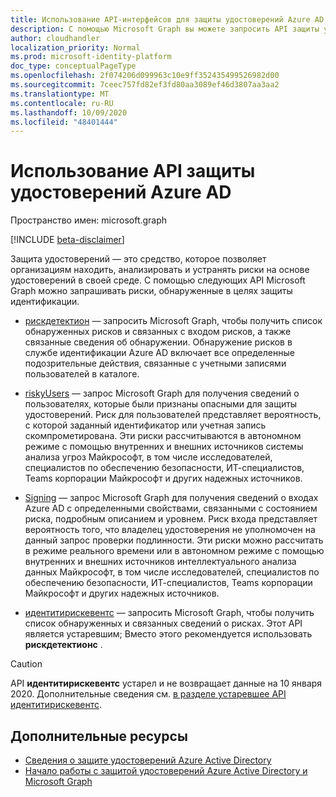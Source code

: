 ```yaml
---
title: Использование API-интерфейсов для защиты удостоверений Azure AD
description: С помощью Microsoft Graph вы можете запросить API защиты удостоверений для получения сведений о риске, обнаруженном службой Azure AD Identity Protection.
author: cloudhandler
localization_priority: Normal
ms.prod: microsoft-identity-platform
doc_type: conceptualPageType
ms.openlocfilehash: 2f074206d099963c10e9ff352435499526982d00
ms.sourcegitcommit: 7ceec757fd82ef3fd80aa3089ef46d3807aa3aa2
ms.translationtype: MT
ms.contentlocale: ru-RU
ms.lasthandoff: 10/09/2020
ms.locfileid: "48401444"
---
```

# <a name="use-the-azure-ad-identity-protection-api"></a>Использование API защиты удостоверений Azure AD

Пространство имен: microsoft.graph

[!INCLUDE [beta-disclaimer](../../includes/beta-disclaimer.md)]

Защита удостоверений — это средство, которое позволяет организациям находить, анализировать и устранять риски на основе удостоверений в своей среде. С помощью следующих API Microsoft Graph можно запрашивать риски, обнаруженные в целях защиты идентификации. 

* [рискдетектион](riskdetection.md) — запросить Microsoft Graph, чтобы получить список обнаруженных рисков и связанных с входом рисков, а также связанные сведения об обнаружении. Обнаружение рисков в службе идентификации Azure AD включает все определенные подозрительные действия, связанные с учетными записями пользователей в каталоге.

* [riskyUsers](riskyuser.md) — запрос Microsoft Graph для получения сведений о пользователях, которые были признаны опасными для защиты удостоверений. Риск для пользователей представляет вероятность, с которой заданный идентификатор или учетная запись скомпрометирована. Эти риски рассчитываются в автономном режиме с помощью внутренних и внешних источников системы анализа угроз Майкрософт, в том числе исследователей, специалистов по обеспечению безопасности, ИТ-специалистов, Teams корпорации Майкрософт и других надежных источников.

* [Signing](signin.md) — запрос Microsoft Graph для получения сведений о входах Azure AD с определенными свойствами, связанными с состоянием риска, подробным описанием и уровнем. Риск входа представляет вероятность того, что владелец удостоверения не уполномочен на данный запрос проверки подлинности. Эти риски можно рассчитать в режиме реального времени или в автономном режиме с помощью внутренних и внешних источников интеллектуального анализа данных Майкрософт, в том числе исследователей, специалистов по обеспечению безопасности, ИТ-специалистов, Teams корпорации Майкрософт и других надежных источников.

* [идентитирискевентс](identityriskevent.md) — запросить Microsoft Graph, чтобы получить список обнаруженных и связанных сведений о рисках. Этот API является устаревшим; Вместо этого рекомендуется использовать **рискдетектионс** .

>[!CAUTION]
>API **идентитирискевентс** устарел и не возвращает данные на 10 января 2020. Дополнительные сведения см. [в разделе устаревшее API идентитирискевентс](https://developer.microsoft.com/office/blogs/deprecatation-of-the-identityriskevents-api/).

## <a name="see-also"></a>Дополнительные ресурсы

* [Сведения о защите удостоверений Azure Active Directory](/azure/active-directory/identity-protection/overview-identity-protection)
* [Начало работы с защитой удостоверений Azure Active Directory и Microsoft Graph](/azure/active-directory/identity-protection/howto-identity-protection-graph-api)